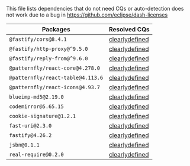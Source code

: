 This file lists dependencies that do not need CQs or auto-detection does not work due to a bug in https://github.com/eclipse/dash-licenses

| Packages | Resolved CQs |
| --- | --- |
| `@fastify/cors@8.4.1` | [clearlydefined](https://clearlydefined.io/definitions/npm/npmjs/@fastify/cors/8.4.1) |
| `@fastify/http-proxy@^9.5.0` | [clearlydefined](https://clearlydefined.io/definitions/npm/npmjs/@fastify/http-proxy/9.5.0) |
| `@fastify/reply-from@^9.6.0` | [clearlydefined](https://clearlydefined.io/definitions/npm/npmjs/@fastify/reply-from/9.6.0) |
| `@patternfly/react-core@4.278.0` | [clearlydefined](https://clearlydefined.io/definitions/npm/npmjs/@patternfly/react-core/4.278.0) |
| `@patternfly/react-table@4.113.6` | [clearlydefined](https://clearlydefined.io/definitions/npm/npmjs/@patternfly/react-table/4.113.6) |
| `@patternfly/react-icons@4.93.7` | [clearlydefined](https://clearlydefined.io/definitions/npm/npmjs/@patternfly/react-icons/4.93.7) |
| `blueimp-md5@2.19.0` | [clearlydefined](https://clearlydefined.io/definitions/npm/npmjs/-/blueimp-md5/2.19.0) |
| `codemirror@5.65.15` | [clearlydefined](https://clearlydefined.io/definitions/npm/npmjs/-/codemirror/5.65.15) |
| `cookie-signature@1.2.1` | [clearlydefined](https://clearlydefined.io/definitions/npm/npmjs/-/cookie-signature/1.2.1) |
| `fast-uri@2.3.0` | [clearlydefined](https://clearlydefined.io/definitions/npm/npmjs/-/fast-uri/2.3.0) |
| `fastify@4.26.2` | [clearlydefined](https://clearlydefined.io/definitions/npm/npmjs/-/fastify/4.26.2) |
| `jsbn@0.1.1` | [clearlydefined](https://clearlydefined.io/definitions/npm/npmjs/-/jsbn/0.1.1) |
| `real-require@0.2.0` | [clearlydefined](https://clearlydefined.io/definitions/npm/npmjs/-/real-require/0.2.0) |
